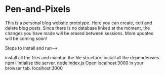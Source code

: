 # Pen-and-Pixels
This is a personal blog website prototype. 
Here you can create, edit and delete blog posts. 
Since there is no database linked at the moment, the changes you have made will be erased between sessions.
More updates will be coming soon!

Steps to install and run-->

install all the files and maintan the file structure. 
install all the dependensies. 
                                npm i
intialise the server.
                                node index.js
Open localhost:3000 in your browser tab.
                                localhost:3000
